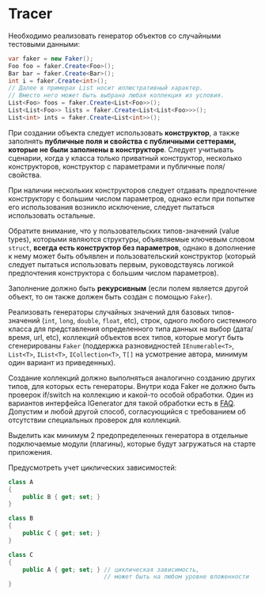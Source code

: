 ﻿# Tracer

Необходимо реализовать генератор объектов со случайными тестовыми данными:

```C#
var faker = new Faker();
Foo foo = faker.Create<Foo>();
Bar bar = faker.Create<Bar>();
int i = faker.Create<int>();
// Далее в примерах List носит иллюстративный характер. 
// Вместо него может быть выбрана любая коллекция из условия.
List<Foo> foos = faker.Create<List<Foo>>();
List<List<Foo>> lists = faker.Create<List<List<Foo>>>();
List<int> ints = faker.Create<List<int>>();
```

При создании объекта следует использовать **конструктор**,
а также заполнять **публичные поля и свойства с публичными сеттерами,
которые не были заполнены в конструкторе**. Следует учитывать сценарии,
когда у класса только приватный конструктор, несколько конструкторов,
конструктор с параметрами и публичные поля/свойства.

При наличии нескольких конструкторов следует отдавать предпочтение
конструктору с большим числом параметров, однако если при попытке его
использования возникло исключение, следует пытаться использовать остальные.

Обратите внимание, что у пользовательских типов-значений (value types),
которыми являются структуры, объявляемые ключевым словом ```struct```,
**всегда есть конструктор без параметров**, однако в дополнение к нему может быть
объявлен и пользовательский конструктор (который следует пытаться использовать первым,
руководствуясь логикой предпочтения конструктора с большим числом параметров).

Заполнение должно быть **рекурсивным** (если полем является другой объект,
то он также должен быть создан с помощью `Faker`).

Реализовать генераторы случайных значений для базовых типов-значений
(`int`, `long`, `double`, `float`, etc), строк, одного любого системного класса
для представления определенного типа данных на выбор (дата/время, url, etc),
коллекций объектов всех типов, которые могут быть сгенерированы `Faker`
(поддержка разновидностей `IEnumerable<T>`, `List<T>`, `IList<T>`, `ICollection<T>`,
`T[]` на усмотрение автора, минимум один вариант из приведенных).

Создание коллекций должно выполняться аналогично созданию других типов,
для которых есть генераторы. Внутри кода Faker не должно быть проверок
if/switch на коллекцию и какой-то особой обработки.
Один из вариантов интерфейса IGenerator для такой обработки есть в
[FAQ](https://bsuir.ishimko.me/mpp-dotnet/2-faker/faq#igenerator).
Допустим и любой другой способ, согласующийся с требованием
об отсутствии специальных проверок для коллекций.

Выделить как минимум 2 предопределенных генератора в отдельные
подключаемые модули (плагины), которые будут загружаться на старте приложения.

Предусмотреть учет циклических зависимостей:

```c#
class A
{
    public B { get; set; }
}

class B
{
    public C { get; set; }
}

class C
{
    public A { get; set; } // циклическая зависимость, 
                           // может быть на любом уровне вложенности
}
```